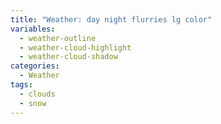 ```yaml
---
title: "Weather: day night flurries lg color"
variables:
  - weather-outline
  - weather-cloud-highlight
  - weather-cloud-shadow
categories:
  - Weather
tags:
  - clouds
  - snow
---
```

